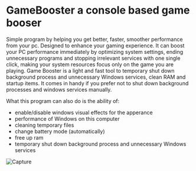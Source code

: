 # GameBooster a console based game booser
Simple program by helping you get better, faster, smoother performance from your pc. Designed to enhance your gaming experience. It can boost your PC performance immediately by optimizing system settings, ending unnecessary programs and stopping irrelevant services with one single click, making your system resources focus only on the game you are playing. Game Booster is a light and fast tool to temporary shut down background process and unnecessary Windows services, clean RAM and startup items. It comes in handy if you prefer not to shut down background processes and windows services manually.

What this program can also do is the ability of:
   * enable/disable windows visual effects for the apperance 
   * performance of Windows on this computer 
   * cleaning temporary files 
   * change battery mode (automatically) 
   * free up ram 
   * temporary shut down background process and unnecessary Windows services

![Capture](https://user-images.githubusercontent.com/17788920/56475175-7190eb80-648d-11e9-96c1-70c25b2ae2fb.PNG)


    
    
    
 
